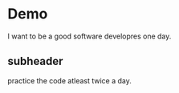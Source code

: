 # Demo

I want to be a good software developres one day.

## subheader

practice the code atleast twice a day.
